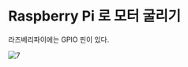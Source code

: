 # Raspberry Pi 로 모터 굴리기

라즈베리파이에는 GPIO 핀이 있다. 

![7](https://user-images.githubusercontent.com/52185595/100460340-575bcc80-310a-11eb-9837-a65ca2cb87c0.png)


